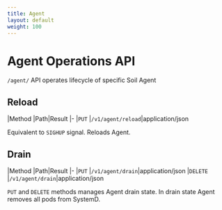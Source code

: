 ```yaml
---
title: Agent
layout: default
weight: 100
---
```


# Agent Operations API

`/agent/` API operates lifecycle of specific Soil Agent

## Reload

|Method |Path|Result
|-
|`PUT` |`/v1/agent/reload`|application/json

Equivalent to `SIGHUP` signal. Reloads Agent.

## Drain

|Method |Path|Result
|-
|`PUT` |`/v1/agent/drain`|application/json
|`DELETE` |`/v1/agent/drain`|application/json

`PUT` and `DELETE` methods manages Agent drain state. In drain state Agent removes all pods from SystemD.
